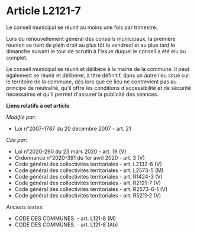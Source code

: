 # Article L2121-7

Le conseil municipal se réunit au moins une fois par trimestre.

Lors du renouvellement général des conseils municipaux, la première réunion se tient de plein droit au plus tôt le vendredi
et au plus tard le dimanche suivant le tour de scrutin à l'issue duquel le conseil a été élu au complet.

Le conseil municipal se réunit et délibère à la mairie de la commune. Il peut également se réunir et délibérer, à titre
définitif, dans un autre lieu situé sur le territoire de la commune, dès lors que ce lieu ne contrevient pas au principe de
neutralité, qu'il offre les conditions d'accessibilité et de sécurité nécessaires et qu'il permet d'assurer la publicité des
séances.

**Liens relatifs à cet article**

_Modifié par_:

  - Loi n°2007-1787 du 20 décembre 2007 - art. 21

_Cité par_:

  - Loi n°2020-290 du 23 mars 2020 - art. 19 (V)
  - Ordonnance n°2020-391 du 1er avril 2020 - art. 3 (V)
  - Code général des collectivités territoriales - art. L2132-6 (V)
  - Code général des collectivités territoriales - art. L2573-5 (M)
  - Code général des collectivités territoriales - art. R1424-3 (V)
  - Code général des collectivités territoriales - art. R2121-7 (V)
  - Code général des collectivités territoriales - art. R2573-6-1 (V)
  - Code général des collectivités territoriales - art. R5211-2 (V)

_Anciens textes_:

  - CODE DES COMMUNES. - art. L121-8 (M)
  - CODE DES COMMUNES. - art. L121-8 (Ab)
